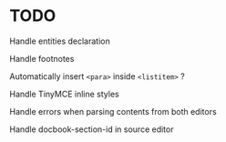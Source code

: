 TODO
=====================

Handle entities declaration

Handle footnotes

Automatically insert ```<para>``` inside ```<listitem>``` ?

Handle TinyMCE inline styles

Handle errors when parsing contents from both editors

Handle docbook-section-id in source editor
